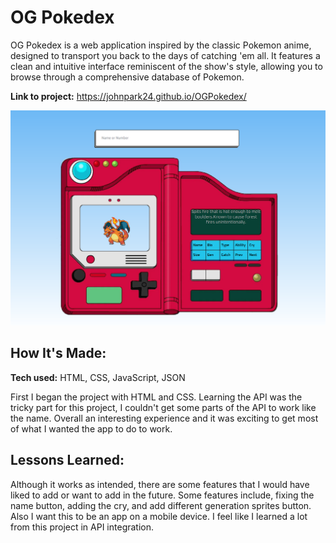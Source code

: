 # OG Pokedex
OG Pokedex is a web application inspired by the classic Pokemon anime, designed to transport you back to the days of catching 'em all. It features a clean and intuitive interface reminiscent of the show's style, allowing you to browse through a comprehensive database of Pokemon.

**Link to project:** https://johnpark24.github.io/OGPokedex/

![](/images/dex.png)

## How It's Made:

**Tech used:** HTML, CSS, JavaScript, JSON

First I began the project with HTML and CSS. Learning the API was the tricky part for this project, I couldn't get some parts of the API to work like the name. Overall an interesting experience and it was exciting to get most of what I wanted the app to do to work. 


## Lessons Learned:

Although it works as intended, there are some features that I would have liked to add or want to add in the future. Some features include, fixing the name button, adding the cry, and add different generation sprites button. Also I want this to be an app on a mobile device. I feel like I learned a lot from this project in API integration.